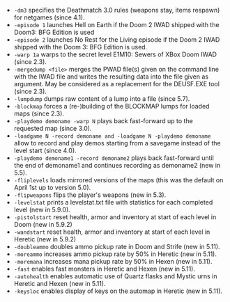 - `-dm3` specifies the Deathmatch 3.0 rules (weapons stay, items respawn) for netgames (since 4.1).
- `-episode 1` launches Hell on Earth if the Doom 2 IWAD shipped with the Doom3: BFG Edition is used
- `-episode 2` launches No Rest for the Living episode if the Doom 2 IWAD shipped with the Doom 3: BFG Edition is used.
- `-warp 1a` warps to the secret level E1M10: Sewers of XBox Doom IWAD (since 2.3).
- `-mergedump <file>` merges the PWAD file(s) given on the command line with the IWAD file and writes the resulting data into the file given as argument. May be considered as a replacement for the DEUSF.EXE tool (since 2.3).
- `-lumpdump` dumps raw content of a lump into a file (since 5.7).
- `-blockmap` forces a (re-)building of the BLOCKMAP lumps for loaded maps (since 2.3).
- `-playdemo demoname -warp N` plays back fast-forward up to the requested map (since 3.0).
- `-loadgame N -record demoname and -loadgame N -playdemo demoname` allow to record and play demos starting from a savegame instead of the level start (since 4.0).
- `-playdemo demoname1 -record demoname2` plays back fast-forward until the end of demoname1 and continues recording as demoname2 (new in 5.5).
- `-fliplevels` loads mirrored versions of the maps (this was the default on April 1st up to version 5.0).
- `-flipweapons` flips the player's weapons (new in 5.3).
- `-levelstat` prints a levelstat.txt file with statistics for each completed level (new in 5.9.0).
- `-pistolstart` reset health, armor and inventory at start of each level in Doom (new in 5.9.2)
- `-wandstart` reset health, armor and inventory at start of each level in Heretic (new in 5.9.2)
- `-doubleammo` doubles ammo pickup rate in Doom and Strife (new in 5.11).
- `-moreammo` increases ammo pickup rate by 50% in Heretic (new in 5.11).
- `-moremana` increases mana pickup rate by 50% in Hexen (new in 5.11).
- `-fast` enables fast monsters in Heretic and Hexen (new in 5.11).
- `-autohealth` enables automatic use of Quartz flasks and Mystic urns in Heretic and Hexen (new in 5.11).
- `-keysloc` enables display of keys on the automap in Heretic (new in 5.11).
